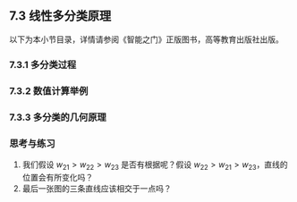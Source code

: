 <!--Copyright © Microsoft Corporation. All rights reserved.
  适用于[License](https://github.com/Microsoft/ai-edu/blob/master/LICENSE.md)版权许可-->

## 7.3 线性多分类原理

以下为本小节目录，详情请参阅《智能之门》正版图书，高等教育出版社出版。

### 7.3.1 多分类过程


### 7.3.2 数值计算举例

### 7.3.3 多分类的几何原理


### 思考与练习

1. 我们假设 $w_{21} > w_{22} > w_{23}$ 是否有根据呢？假设 $w_{22} > w_{21} > w_{23}$，直线的位置会有所变化吗？
2. 最后一张图的三条直线应该相交于一点吗？
